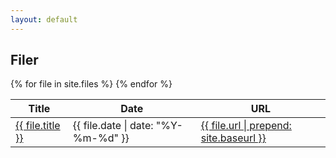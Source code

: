 ```yaml
---
layout: default
---
```


## Filer

<table>
  <thead>
    <tr>
      <th>Title</th>
      <th>Date</th>
      <th>URL</th>
    </tr>
  </thead>
  <tbody>
    {% for file in site.files %}
    <tr>
      <td><a href="{{ file.url | prepend: site.baseurl }}">{{ file.title }}</a></td>
      <td>{{ file.date | date: "%Y-%m-%d" }}</td>
      <td><a href="{{ file.url | prepend: site.baseurl }}">{{ file.url | prepend: site.baseurl }}</a></td>
    </tr>
    {% endfor %}
  </tbody>
</table>

